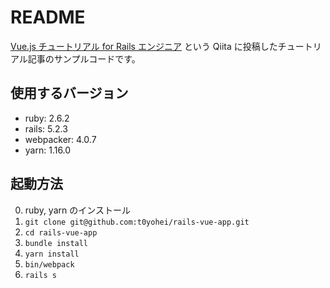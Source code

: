 # README
[Vue.js チュートリアル for Rails エンジニア](https://qiita.com/t0yohei/items/d516fefaaad69b4022ec) という Qiita に投稿したチュートリアル記事のサンプルコードです。

## 使用するバージョン
- ruby: 2.6.2
- rails: 5.2.3
- webpacker: 4.0.7
- yarn: 1.16.0

## 起動方法
0. ruby, yarn のインストール
1. `git clone git@github.com:t0yohei/rails-vue-app.git` 
2. `cd rails-vue-app`
3. `bundle install`
4. `yarn install`
5. `bin/webpack`
6. `rails s`
